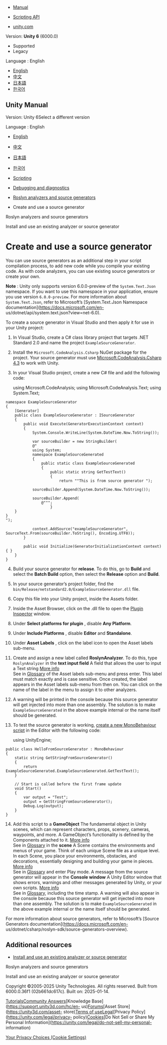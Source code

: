 [](https://docs.unity3d.com)

  * [Manual](../Manual/index.html)
  * [Scripting API](../ScriptReference/index.html)

  * [unity.com](https://unity.com/)

Version: **Unity 6** (6000.0)

  * Supported
  * Legacy

Language : English

  * [English](/Manual/create-source-generator.html)
  * [中文](/cn/current/Manual/create-source-generator.html)
  * [日本語](/ja/current/Manual/create-source-generator.html)
  * [한국어](/kr/current/Manual/create-source-generator.html)

[](https://docs.unity3d.com)

## Unity Manual

Version: Unity 6Select a different version

Language : English

  * [English](/Manual/create-source-generator.html)
  * [中文](/cn/current/Manual/create-source-generator.html)
  * [日本語](/ja/current/Manual/create-source-generator.html)
  * [한국어](/kr/current/Manual/create-source-generator.html)

  * [Scripting](scripting.html)
  * [Debugging and diagnostics](debugging-and-diagnostics.html)
  * [Roslyn analyzers and source generators](roslyn-analyzers.html)
  * Create and use a source generator

[](roslyn-analyzers.html)

Roslyn analyzers and source generators

[](install-existing-analyzer.html)

Install and use an existing analyzer or source generator

# Create and use a source generator

You can use source generators as an additional step in your script compilation
process, to add new code while you compile your existing code. As with code
analyzers, you can use existing source generators or create your own.

**Note** : Unity only supports version 6.0.0-preview of the `System.Text.Json`
namespace. If you want to use this namespace in your application, ensure you
use version `6.0.0-preview`. For more information about `System.Text.Json`,
refer to Microsoft’s [System.Text.Json Namespace
documentation](https://docs.microsoft.com/en-
us/dotnet/api/system.text.json?view=net-6.0).

To create a source generator in Visual Studio and then apply it for use in
your Unity project:

  1. In Visual Studio, create a C# class library project that targets .NET Standard 2.0 and name the project `ExampleSourceGenerator`.

  2. Install the `Microsoft.CodeAnalysis.Csharp` NuGet package for the project. Your source generator must use [Microsoft.CodeAnalysis.Csharp 4.3](https://www.nuget.org/packages/Microsoft.CodeAnalysis.CSharp/4.3.0) to work with Unity.

  3. In your Visual Studio project, create a new C# file and add the following code:
    
        using Microsoft.CodeAnalysis;
    using Microsoft.CodeAnalysis.Text;
    using System.Text;
    
    namespace ExampleSourceGenerator
    {
        [Generator]
        public class ExampleSourceGenerator : ISourceGenerator
        {
            public void Execute(GeneratorExecutionContext context)
            {
                System.Console.WriteLine(System.DateTime.Now.ToString());
    
                var sourceBuilder = new StringBuilder(
                @"
                using System;
                namespace ExampleSourceGenerated
                {
                    public static class ExampleSourceGenerated
                    {
                        public static string GetTestText()
                        {
                            return ""This is from source generator ");
    
                sourceBuilder.Append(System.DateTime.Now.ToString());
    
                sourceBuilder.Append(
                    @""";
                        }
        }
    }
    ");
    
                context.AddSource("exampleSourceGenerator", SourceText.From(sourceBuilder.ToString(), Encoding.UTF8));
            }
    
            public void Initialize(GeneratorInitializationContext context) { }
        }
    }
    

  4. Build your source generator for **release**. To do this, go to **Build** and select the **Batch Build** option, then select the **Release** option and **Build**.

  5. In your source generator’s project folder, find the `bin/Release/netstandard2.0/ExampleSourceGenerator.dll` file.

  6. Copy this file into your Unity project, inside the Assets folder.

  7. Inside the Asset Browser, click on the .dll file to open the [Plugin Inspector](plug-in-inspector.html) window.

  8. Under **Select platforms for plugin** , disable **Any Platform**.

  9. Under **Include Platforms** , disable **Editor** and **Standalone**.

  10. Under **Asset Labels** , click on the label icon to open the Asset labels sub-menu.

  11. Create and assign a new label called **RoslynAnalyzer**. To do this, type `RoslynAnalyzer` in the **text input field** A field that allows the user to input a Text string [More info](https://docs.unity3d.com/Packages/com.unity.ugui@latest/index.html?subfolder=/manual/script-InputField.html)  
See in [Glossary](Glossary.html#TextInputField) of the Asset labels sub-menu
and press enter. This label must match exactly and is case sensitive. Once
created, the label appears in the Asset labels sub-menu from then on. You can
click on the name of the label in the menu to assign it to other analyzers.

  12. A warning will be printed in the console because this source generator will get injected into more than one assembly. The solution is to make `ExampleSourceGenerated` in the above example internal or the name itself should be generated.

  13. To test the source generator is working, [create a new MonoBehaviour script](creating-scripts.html) in the Editor with the following code:
    
        using UnityEngine;
    
    public class HelloFromSourceGenerator : MonoBehaviour
    {
        static string GetStringFromSourceGenerator()
        {
            return ExampleSourceGenerated.ExampleSourceGenerated.GetTestText();
        }
    
        // Start is called before the first frame update
        void Start()
        {
            var output = "Test";
            output = GetStringFromSourceGenerator();
            Debug.Log(output);
        }
    }
    

  14. Add this script to a **GameObject** The fundamental object in Unity scenes, which can represent characters, props, scenery, cameras, waypoints, and more. A GameObject’s functionality is defined by the Components attached to it. [More info](class-GameObject.html)  
See in [Glossary](Glossary.html#GameObject) in the **scene** A Scene contains
the environments and menus of your game. Think of each unique Scene file as a
unique level. In each Scene, you place your environments, obstacles, and
decorations, essentially designing and building your game in pieces. [More
info](CreatingScenes.html)  
See in [Glossary](Glossary.html#Scene) and enter Play mode. A message from the
source generator will appear in the **Console window** A Unity Editor window
that shows errors, warnings and other messages generated by Unity, or your own
scripts. [More info](Console.html)  
See in [Glossary](Glossary.html#Consolewindow), including the time stamp. A
warning will also appear in the console because this source generator will get
injected into more than one assembly. The solution is to make
`ExampleSourceGenerated` in the above example internal or the name itself
should be generated.

For more information about source generators, refer to Microsoft’s [Source
Generators documentation](https://docs.microsoft.com/en-
us/dotnet/csharp/roslyn-sdk/source-generators-overview).

## Additional resources

  * [Install and use an existing analyzer or source generator](install-existing-analyzer.html)

[](roslyn-analyzers.html)

Roslyn analyzers and source generators

[](install-existing-analyzer.html)

Install and use an existing analyzer or source generator

Copyright ©2005-2025 Unity Technologies. All rights reserved. Built from
6000.0.36f1 (02b661dc617c). Built on: 2025-01-14.

[Tutorials](https://learn.unity.com/)[Community
Answers](https://answers.unity3d.com)[Knowledge
Base](https://support.unity3d.com/hc/en-
us)[Forums](https://forum.unity3d.com)[Asset Store](https://unity3d.com/asset-
store)[Terms of
use](https://docs.unity3d.com/Manual/TermsOfUse.html)[Legal](https://unity.com/legal)[Privacy
Policy](https://unity.com/legal/privacy-
policy)[Cookies](https://unity.com/legal/cookie-policy)[Do Not Sell or Share
My Personal Information](https://unity.com/legal/do-not-sell-my-personal-
information)

[Your Privacy Choices (Cookie Settings)](javascript:void\(0\);)

